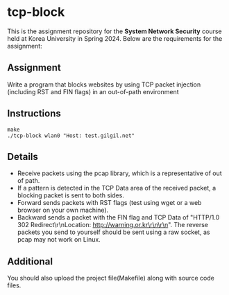 # tcp-block
This is the assignment repository for the **System Network Security** course held at Korea University in Spring 2024. Below are the requirements for the assignment:

## Assignment
Write a program that blocks websites by using TCP packet injection (including RST and FIN flags) in an out-of-path environment

## Instructions
```
make
./tcp-block wlan0 "Host: test.gilgil.net"
```

## Details
- Receive packets using the pcap library, which is a representative of out of path.
- If a pattern is detected in the TCP Data area of the received packet, a blocking packet is sent to both sides.
- Forward sends packets with RST flags (test using wget or a web browser on your own machine).
- Backward sends a packet with the FIN flag and TCP Data of "HTTP/1.0 302 Redirect\r\nLocation: http://warning.or.kr\r\n\r\n". The reverse packets you send to yourself should be sent using a raw socket, as pcap may not work on Linux.

## Additional
You should also upload the project file(Makefile) along with source code files.